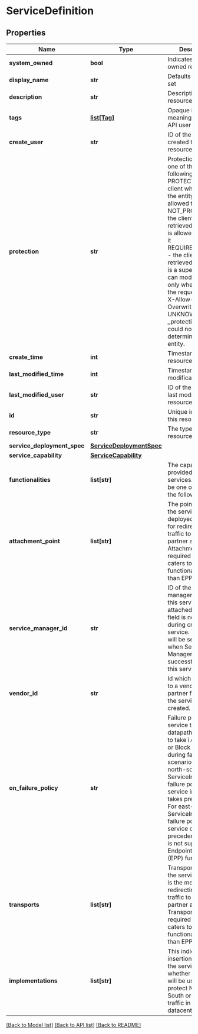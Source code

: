 # ServiceDefinition

## Properties
Name | Type | Description | Notes
------------ | ------------- | ------------- | -------------
**system_owned** | **bool** | Indicates system owned resource | [optional] 
**display_name** | **str** | Defaults to ID if not set | [optional] 
**description** | **str** | Description of this resource | [optional] 
**tags** | [**list[Tag]**](Tag.md) | Opaque identifiers meaningful to the API user | [optional] 
**create_user** | **str** | ID of the user who created this resource | [optional] 
**protection** | **str** | Protection status is one of the following: PROTECTED - the client who retrieved the entity is not allowed             to modify it. NOT_PROTECTED - the client who retrieved the entity is allowed                 to modify it REQUIRE_OVERRIDE - the client who retrieved the entity is a super                    user and can modify it, but only when providing                    the request header X-Allow-Overwrite&#x3D;true. UNKNOWN - the _protection field could not be determined for this           entity.  | [optional] 
**create_time** | **int** | Timestamp of resource creation | [optional] 
**last_modified_time** | **int** | Timestamp of last modification | [optional] 
**last_modified_user** | **str** | ID of the user who last modified this resource | [optional] 
**id** | **str** | Unique identifier of this resource | [optional] 
**resource_type** | **str** | The type of this resource. | [optional] 
**service_deployment_spec** | [**ServiceDeploymentSpec**](ServiceDeploymentSpec.md) |  | [optional] 
**service_capability** | [**ServiceCapability**](ServiceCapability.md) |  | [optional] 
**functionalities** | **list[str]** | The capabilities provided by the services. Needs to be one or more of the following | NG_FW - Next Generation Firewall | IDS_IPS - Intrusion detection System / Intrusion Prevention System | NET_MON - Network Monitoring | HCX - Hybrid Cloud Exchange | BYOD - Bring Your Own Device | EPP - Endpoint Protection.(Third party AntiVirus partners using NXGI should use this functionality for the service) | 
**attachment_point** | **list[str]** | The point at which the service is deployed/attached for redirecting the traffic to the the partner appliance. Attachment Point is required if Service caters to any functionality other than EPP. | [optional] 
**service_manager_id** | **str** | ID of the service manager to which this service is attached with. This field is not set during creation of service. This field will be set explicitly when Service Manager is created successfully using this service.  | [optional] 
**vendor_id** | **str** | Id which is unique to a vendor or partner for which the service is created. | 
**on_failure_policy** | **str** | Failure policy for the service tells datapath, the action to take i.e to Allow or Block traffic during failure scenarios. For north-south ServiceInsertion, failure policy in the service instance takes precedence. For east-west ServiceInsertion, failure policy in the service chain takes precedence. BLOCK is not supported for Endpoint protection (EPP) functionality. | [optional] [default to 'ALLOW']
**transports** | **list[str]** | Transport Type of the service, which is the mechanism of redirecting the traffic to the the partner appliance. Transport type is required if Service caters to any functionality other than EPP. | [optional] 
**implementations** | **list[str]** | This indicates the insertion point of the service i.e whether the service will be used to protect North-South or East-West traffic in the datacenter. | 

[[Back to Model list]](../README.md#documentation-for-models) [[Back to API list]](../README.md#documentation-for-api-endpoints) [[Back to README]](../README.md)

